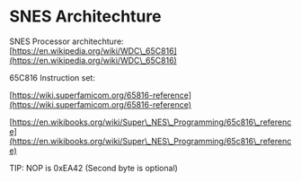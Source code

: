 # SNES Architechture

SNES Processor architechture: [https://en.wikipedia.org/wiki/WDC\_65C816](https://en.wikipedia.org/wiki/WDC\_65C816)

65C816 Instruction set:

[https://wiki.superfamicom.org/65816-reference](https://wiki.superfamicom.org/65816-reference)

[https://en.wikibooks.org/wiki/Super\_NES\_Programming/65c816\_reference](https://en.wikibooks.org/wiki/Super\_NES\_Programming/65c816\_reference)

TIP: NOP is 0xEA42 (Second byte is optional)

